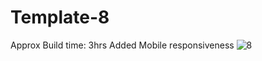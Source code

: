 # Template-8

Approx Build time: 3hrs
Added Mobile responsiveness 
![8](https://user-images.githubusercontent.com/43082361/181779529-8750f61a-c7c4-4038-a0de-3112e3ea9cb7.png)
